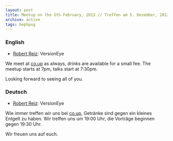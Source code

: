 ```yaml
---
layout: post
title: Meetup on the 5th February, 2013 // Treffen am 5. Dezember, 2013
archive: active
tags: bephpug
---
```


### English

 * [Robert Reiz](http://robert-reiz.com): VersionEye

We meet at [co.up](http://www.bephpug.de/location.html) as always, drinks are
available for a small fee. The meetup starts at 7pm, talks start at 7:30pm.

Looking forward to seeing all of you.

### Deutsch

 * [Robert Reiz](http://robert-reiz.com): VersionEye

Wie immer treffen wir uns bei [co.up](http://www.bephpug.de/location.html),
Getränke sind gegen ein kleines Entgelt zu haben.
Wir treffen uns um 19:00 Uhr, die Vorträge beginnen gegen 19:30 Uhr.

Wir freuen uns auf euch.
